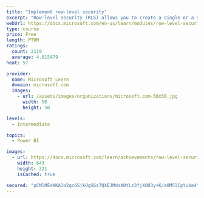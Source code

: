 ```yaml
---
title: "Implement row-level security"
excerpt: "Row-level security (RLS) allows you to create a single or a set of reports that targets data for a specific user. In this module, you will learn how to implement RLS by using either a static or dynamic method and how Microsoft Power BI simplifies testing RLS in Power BI Desktop and Power BI service."
webUrl: https://docs.microsoft.com/en-us/learn/modules/row-level-security-power-bi/
type: course
price: Free
length: PT9M
ratings:
  count: 2119
  average: 4.815479
heat: 57

provider:
  name: Microsoft Learn
  domain: microsoft.com
  images:
    - url: /assets/images/organizations/microsoft.com-50x50.jpg
      width: 50
      height: 50

levels:
  - Intermediate

topics:
  - Power BI

images:
  - url: https://docs.microsoft.com/learn/achievements/row-level-security-power-bi-social.png
    width: 643
    height: 321
    isCached: true

secured: "pCMlMEsWKA3o2gc6SjkOgS6z7QXEJMdsA0YLz3fjXOO3y+K/a0M5lCpYvbe4YYnW/iPNSS2y8CGJN/tHyylWgXkfjnLcCUYuNxuSq1w1xRPnLrf78Ckkesd+Hi4b0uwVnYYFtD0kLQTU2DrORNT7kkMKcYvi7gEziQ5imc+/U8QBP2HsgC62appYRxsLWHQQeheQxSZJNf5/+YUyeWaoWKgYyIIkYEc2k8xB7fIzMo6sbE5TCgV8TlrInlMRUM28khW3dCSmnebyGRuGBFujudyq0gR6986X3yYVFqm610v+6OgzW9NFu2wzOqr9OU9hYbLduk8xPVhlfZpevnOlll/sj4Obsgvbb50mydWv/vvk65oTNOcjQna6NFa3qCLShOsOqe1yUBdr+BPCrSfpfIrfKQkuxrCZYKzmO7wiJhE=;27dmxRSJwP9Ud9fH8R1NEw=="
---
```


